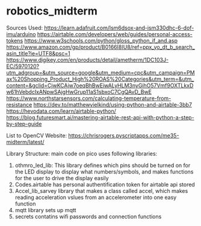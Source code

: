 # robotics_midterm
Sources Used:
https://learn.adafruit.com/lsm6dsox-and-ism330dhc-6-dof-imu/arduino
https://airtable.com/developers/web/guides/personal-access-tokens
https://www.w3schools.com/python/gloss_python_if_and.asp
https://www.amazon.com/gp/product/B0166I8IU8/ref=ppx_yo_dt_b_search_asin_title?ie=UTF8&psc=1
https://www.digikey.com/en/products/detail/ametherm/1DC103J-EC/5970120?utm_adgroup=&utm_source=google&utm_medium=cpc&utm_campaign=PMax%20Shopping_Product_High%20ROAS%20Categories&utm_term=&utm_content=&gclid=CjwKCAjw7oeqBhBwEiwALyHLM3nyGihO57Vmf9OXTLkxDw61hVebdcIxANpwSAjgHwGrup11aS1sbxoC7CgQAvD_BwE
https://www.northstarsensors.com/calculating-temperature-from-resistance
https://dev.to/matthewvielkind/using-python-and-airtable-3bb7
https://hevodata.com/learn/airtable-python/
https://blog.futuresmart.ai/mastering-airtable-rest-api-with-python-a-step-by-step-guide

List to OpenCV Website:
https://chrisrogers.pyscriptapps.com/me35-midterm/latest/

Library Structure:
main code on pico uses following libraries:
1) othmro_led_lib:
   This library defines which pins should be turned on for the LED display to display what numbers/symbols, and makes functions for the user to drive the display easily
3) Codes.airtable
   has personal authentification token for airtable api stored
5) Accel_lib_sarvey
   library that makes a class called accel, which makes reading acceleration vslues from an accelerometer into one easy function
7) mqtt
   library sets up mqtt
9) secrets
   contatins wifi passwords and connection functions
